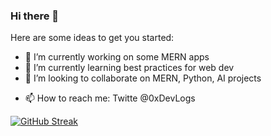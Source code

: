 ### Hi there 👋

<!--
**bug-author/bug-author** is a ✨ _special_ ✨ repository because its `README.md` (this file) appears on your GitHub profile.
-->

Here are some ideas to get you started:

- 🔭 I’m currently working on some MERN apps
- 🌱 I’m currently learning best practices for web dev
- 👯 I’m looking to collaborate on MERN, Python, AI projects
<!-- - 🤔 I’m looking for help with ... -->
<!-- - 💬 Ask me about ... -->
- 📫 How to reach me: Twitte @0xDevLogs
<!-- - 😄 Pronouns: ... -->
<!-- - ⚡ Fun fact: ... -->

[![GitHub Streak](https://streak-stats.demolab.com?user=bug-author&theme=tokyonight)](https://git.io/streak-stats)

